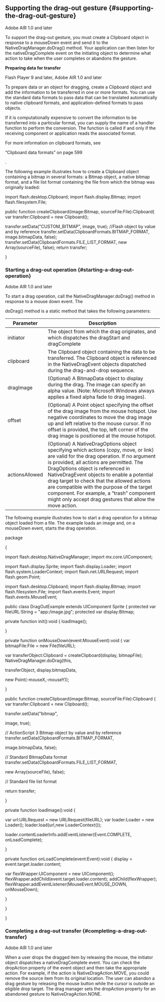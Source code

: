 ## Supporting the drag-out gesture {#supporting-the-drag-out-gesture}

Adobe AIR 1.0 and later

To support the drag-out gesture, you must create a Clipboard object in response to a mouseDown event and send it to the NativeDragManager.doDrag() method. Your application can then listen for the nativeDragComplete event on the initiating object to determine what action to take when the user completes or abandons the gesture.

**Preparing data for transfer**

Flash Player 9 and later, Adobe AIR 1.0 and later

To prepare data or an object for dragging, create a Clipboard object and add the information to be transferred in one or more formats. You can use the standard data formats to pass data that can be translated automatically to native clipboard formats, and application-defined formats to pass objects.

If it is computationally expensive to convert the information to be transferred into a particular format, you can supply the name of a handler function to perform the conversion. The function is called if and only if the receiving component or application reads the associated format.

For more information on clipboard formats, see

“Clipboard data formats” on page 599

.

The following example illustrates how to create a Clipboard object containing a bitmap in several formats: a Bitmap object, a native bitmap format, and a file list format containing the file from which the bitmap was originally loaded:

import flash.desktop.Clipboard; import flash.display.Bitmap; import flash.filesystem.File;

public function createClipboard(image:Bitmap, sourceFile:File):Clipboard{ var transfer:Clipboard = new Clipboard();

transfer.setData(&quot;CUSTOM_BITMAP&quot;, image, true); //Flash object by value and by reference transfer.setData(ClipboardFormats.BITMAP_FORMAT, image.bitmapData, false); transfer.setData(ClipboardFormats.FILE_LIST_FORMAT, new Array(sourceFile), false); return transfer;

}

### Starting a drag-out operation {#starting-a-drag-out-operation}

Adobe AIR 1.0 and later

To start a drag operation, call the NativeDragManager.doDrag() method in response to a mouse down event. The

doDrag() method is a static method that takes the following parameters:

| **Parameter** | **Description** |
| --- | --- |
| initiator | The object from which the drag originates, and which dispatches the dragStart and dragComplete |
| clipboard | The Clipboard object containing the data to be transferred. The Clipboard object is referenced in the NativeDragEvent objects dispatched during the drag-and-drop sequence. |
| dragImage | (Optional) A BitmapData object to display during the drag. The image can specify an alpha value. (Note: Microsoft Windows always applies a fixed alpha fade to drag images). |
| offset | (Optional) A Point object specifying the offset of the drag image from the mouse hotspot. Use negative coordinates to move the drag image up and left relative to the mouse cursor. If no offset is provided, the top, left corner of the drag image is positioned at the mouse hotspot. |
| actionsAllowed | (Optional) A NativeDragOptions object specifying which actions (copy, move, or link) are valid for the drag operation. If no argument is provided, all actions are permitted. The DragOptions object is referenced in NativeDragEvent objects to enable a potential drag target to check that the allowed actions are compatible with the purpose of the target component. For example, a “trash” component might only accept drag gestures that allow the move action. |

The following example illustrates how to start a drag operation for a bitmap object loaded from a file. The example loads an image and, on a mouseDown event, starts the drag operation.

package

{

import flash.desktop.NativeDragManager; import mx.core.UIComponent;

import flash.display.Sprite; import flash.display.Loader; import flash.system.LoaderContext; import flash.net.URLRequest; import flash.geom.Point;

import flash.desktop.Clipboard; import flash.display.Bitmap; import flash.filesystem.File; import flash.events.Event; import flash.events.MouseEvent;

public class DragOutExample extends UIComponent Sprite { protected var fileURL:String = &quot;app:/image.jpg&quot;; protected var display:Bitmap;

private function init():void { loadImage();

}

private function onMouseDown(event:MouseEvent):void { var bitmapFile:File = new File(fileURL);

var transferObject:Clipboard = createClipboard(display, bitmapFile); NativeDragManager.doDrag(this,

transferObject, display.bitmapData,

new Point(-mouseX,-mouseY));

}

public function createClipboard(image:Bitmap, sourceFile:File):Clipboard { var transfer:Clipboard = new Clipboard();

transfer.setData(&quot;bitmap&quot;,

image, true);

// ActionScript 3 Bitmap object by value and by reference transfer.setData(ClipboardFormats.BITMAP_FORMAT,

image.bitmapData, false);

// Standard BitmapData format transfer.setData(ClipboardFormats.FILE_LIST_FORMAT,

new Array(sourceFile), false);

// Standard file list format

return transfer;

}

private function loadImage():void {

var url:URLRequest = new URLRequest(fileURL); var loader:Loader = new Loader(); loader.load(url,new LoaderContext());

loader.contentLoaderInfo.addEventListener(Event.COMPLETE, onLoadComplete);

}

private function onLoadComplete(event:Event):void { display = event.target.loader.content;

var flexWrapper:UIComponent = new UIComponent(); flexWrapper.addChild(event.target.loader.content); addChild(flexWrapper); flexWrapper.addEventListener(MouseEvent.MOUSE_DOWN, onMouseDown);

}

}

}

### Completing a drag-out transfer {#completing-a-drag-out-transfer}

Adobe AIR 1.0 and later

When a user drops the dragged item by releasing the mouse, the initiator object dispatches a nativeDragComplete event. You can check the dropAction property of the event object and then take the appropriate action. For example, if the action is NativeDragAction.MOVE, you could remove the source item from its original location. The user can abandon a drag gesture by releasing the mouse button while the cursor is outside an eligible drop target. The drag manager sets the dropAction property for an abandoned gesture to NativeDragAction.NONE.